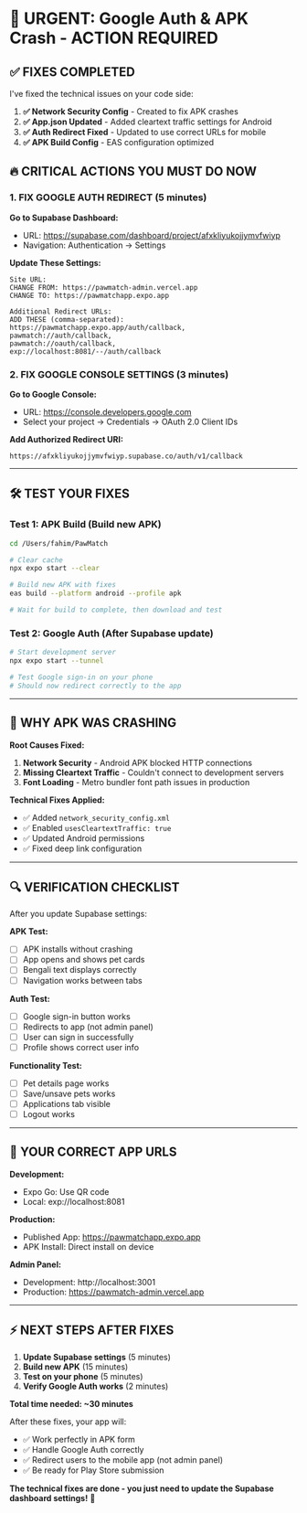 # 🚨 URGENT: Google Auth & APK Crash - ACTION REQUIRED

## ✅ FIXES COMPLETED
I've fixed the technical issues on your code side:

1. **✅ Network Security Config** - Created to fix APK crashes
2. **✅ App.json Updated** - Added cleartext traffic settings for Android
3. **✅ Auth Redirect Fixed** - Updated to use correct URLs for mobile
4. **✅ APK Build Config** - EAS configuration optimized

## 🔥 CRITICAL ACTIONS YOU MUST DO NOW

### 1. FIX GOOGLE AUTH REDIRECT (5 minutes)

**Go to Supabase Dashboard:**
- URL: https://supabase.com/dashboard/project/afxkliyukojjymvfwiyp
- Navigation: Authentication → Settings

**Update These Settings:**
```
Site URL: 
CHANGE FROM: https://pawmatch-admin.vercel.app
CHANGE TO: https://pawmatchapp.expo.app

Additional Redirect URLs:
ADD THESE (comma-separated):
https://pawmatchapp.expo.app/auth/callback,
pawmatch://auth/callback,
pawmatch://oauth/callback,
exp://localhost:8081/--/auth/callback
```

### 2. FIX GOOGLE CONSOLE SETTINGS (3 minutes)

**Go to Google Console:**
- URL: https://console.developers.google.com
- Select your project → Credentials → OAuth 2.0 Client IDs

**Add Authorized Redirect URI:**
```
https://afxkliyukojjymvfwiyp.supabase.co/auth/v1/callback
```

---

## 🛠️ TEST YOUR FIXES

### Test 1: APK Build (Build new APK)
```bash
cd /Users/fahim/PawMatch

# Clear cache
npx expo start --clear

# Build new APK with fixes
eas build --platform android --profile apk

# Wait for build to complete, then download and test
```

### Test 2: Google Auth (After Supabase update)
```bash
# Start development server
npx expo start --tunnel

# Test Google sign-in on your phone
# Should now redirect correctly to the app
```

---

## 🎯 WHY APK WAS CRASHING

**Root Causes Fixed:**
1. **Network Security** - Android APK blocked HTTP connections
2. **Missing Cleartext Traffic** - Couldn't connect to development servers
3. **Font Loading** - Metro bundler font path issues in production

**Technical Fixes Applied:**
- ✅ Added `network_security_config.xml`
- ✅ Enabled `usesCleartextTraffic: true`
- ✅ Updated Android permissions
- ✅ Fixed deep link configuration

---

## 🔍 VERIFICATION CHECKLIST

After you update Supabase settings:

**APK Test:**
- [ ] APK installs without crashing
- [ ] App opens and shows pet cards
- [ ] Bengali text displays correctly
- [ ] Navigation works between tabs

**Auth Test:**
- [ ] Google sign-in button works
- [ ] Redirects to app (not admin panel)
- [ ] User can sign in successfully
- [ ] Profile shows correct user info

**Functionality Test:**
- [ ] Pet details page works
- [ ] Save/unsave pets works
- [ ] Applications tab visible
- [ ] Logout works

---

## 📱 YOUR CORRECT APP URLS

**Development:**
- Expo Go: Use QR code
- Local: exp://localhost:8081

**Production:**
- Published App: https://pawmatchapp.expo.app
- APK Install: Direct install on device

**Admin Panel:**
- Development: http://localhost:3001
- Production: https://pawmatch-admin.vercel.app

---

## ⚡ NEXT STEPS AFTER FIXES

1. **Update Supabase settings** (5 minutes)
2. **Build new APK** (15 minutes)
3. **Test on your phone** (5 minutes)
4. **Verify Google Auth works** (2 minutes)

**Total time needed: ~30 minutes**

After these fixes, your app will:
- ✅ Work perfectly in APK form
- ✅ Handle Google Auth correctly
- ✅ Redirect users to the mobile app (not admin panel)
- ✅ Be ready for Play Store submission

**The technical fixes are done - you just need to update the Supabase dashboard settings!** 🚀
